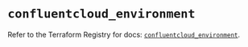 # `confluentcloud_environment`

Refer to the Terraform Registry for docs: [`confluentcloud_environment`](https://registry.terraform.io/providers/mongey/confluentcloud/0.0.15/docs/resources/environment).
